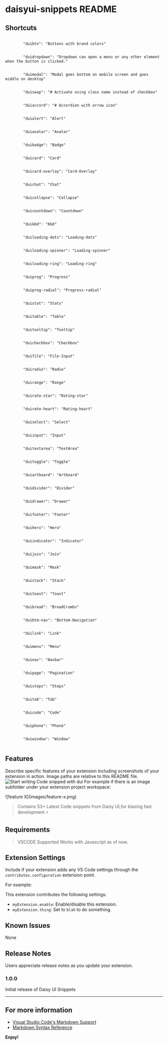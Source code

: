 # daisyui-snippets README

## Shortcuts 
```

        "duibtn": "Buttons with brand colors"

    
        "duidropdown": "Dropdown can open a menu or any other element when the button is clicked."
    

        "duimodal": "Modal goes bottom on mobile screen and goes middle on desktop"
    

        "duiswap": "# Activate using class name instead of checkbox"
    

        "duiaccord": "# Accordion with arrow icon"
    
    
        "duialert": "Alert"
    

        "duiavatar": "Avatar"
    
    
        "duibadge": "Badge"
    
    
        "duicard": "Card"
    
    
        "duicard-overlay": "Card-Overlay"
    
    
        "duichat": "Chat"
    
    
        "duicollapse": "Collapse"
    
    
        "duicountdown": "Countdown"
    
    
        "duikbd": "Kbd"
    
    
        "duiloading-dots": "Loading-dots"
    
    
        "duiloading-spinner": "Loading-spinner"
    
    
        "duiloading-ring": "Loading-ring"
    
    
        "duiprog": "Progress"
    
    
        "duiprog-radial": "Progress-radial"
    
    
        "duistat": "Stats"
    
    
        "duitable": "Table"
    
    
        "duitooltip": "Tooltip"
    
    
        "duicheckbox": "Checkbox"
    
    
        "duifile": "File-Input"
    
    
        "duiradio": "Radio"
    
    
        "duirange": "Range"
    
    
        "duirate-star": "Rating-star"
    
    
        "duirate-heart": "Rating-heart"
    
    
        "duiselect": "Select"
    
    
        "duiinput": "Input"
    
    
        "duitextarea": "TextArea"
    
    
        "duitoggle": "Toggle"
    
    
        "duiartboard": "Artboard"
    
    
        "duidivider": "Divider"
    
    
        "duidrawer": "Drawer"
    
    
        "duifooter": "Footer"
    
    
        "duihero": "Hero"
    
    
        "duiindicator": "Indicator"
    
    
        "duijoin": "Join"
    
    
        "duimask": "Mask"
    
    
        "duistack": "Stack"
    
    
        "duitoast": "Toast"
    
    
        "duibread": "BreadCrumbs"
    
    
        "duibtm-nav": "Bottom-Navigation"
    
    
        "duilink": "Link"
    
    
        "duimenu": "Menu"
    
    
        "duinav": "Navbar"
    
    
        "duipage": "Pagination"
    
    
        "duisteps": "Steps"
    
    
        "duitab": "Tab"
    
    
        "duicode": "Code"
    
    
        "duiphone": "Phone"
    
    
        "duiwindow": "Window"
    

```
## Features

Describe specific features of your extension including screenshots of your extension in action. Image paths are relative to this README file.
![Start writing Code snipped with dui](image.png)
For example if there is an image subfolder under your extension project workspace:

\!\[feature X\]\(images/feature-x.png\)

> Contains 53+ Latest Code snippets from Daisy UI,for blazing fast development ⚡

## Requirements

> VSCODE Supported
> Works with Javascript as of now.

## Extension Settings

Include if your extension adds any VS Code settings through the `contributes.configuration` extension point.

For example:

This extension contributes the following settings:

* `myExtension.enable`: Enable/disable this extension.
* `myExtension.thing`: Set to `blah` to do something.

## Known Issues

None

## Release Notes

Users appreciate release notes as you update your extension.

### 1.0.0

Initial release of Daisy UI Snippets 

---



## For more information

* [Visual Studio Code's Markdown Support](http://code.visualstudio.com/docs/languages/markdown)
* [Markdown Syntax Reference](https://help.github.com/articles/markdown-basics/)

**Enjoy!**
